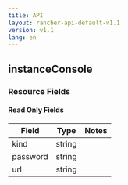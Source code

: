 ```yaml
---
title: API
layout: rancher-api-default-v1.1
version: v1.1
lang: en
---
```


## instanceConsole



### Resource Fields


#### Read Only Fields

Field | Type   | Notes
---|---|---
kind | string  | 
password | string  | 
url | string  | 


<br>
